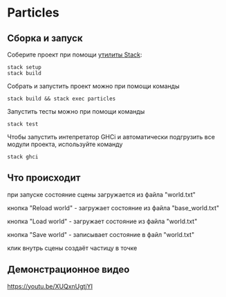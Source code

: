 # Particles

## Сборка и запуск

Соберите проект при помощи [утилиты Stack](https://www.haskellstack.org):

```
stack setup
stack build
```

Собрать и запустить проект можно при помощи команды

```
stack build && stack exec particles
```

Запустить тесты можно при помощи команды

```
stack test
```

Чтобы запустить интепретатор GHCi и автоматически подгрузить все модули проекта, используйте команду

```
stack ghci
```

## Что происходит

при запуске состояние сцены загружается из файла "world.txt"

кнопка "Reload world" - загружает состояние из файла "base_world.txt"

кнопка "Load world" - загружает состояние из файла "world.txt"

кнопка "Save world" - записывает состояние в файл "world.txt"

клик внутрь сцены создаёт частицу в точке

## Демонстрационное видео

https://youtu.be/XUQxnUgtjYI

